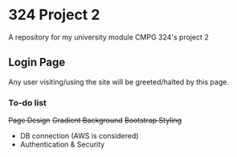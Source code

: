# 324 Project 2
A repository for my university module CMPG 324's project 2

## Login Page
Any user visiting/using the site will be greeted/halted by this page. 

### To-do list
~~Page Design~~
~~Gradient Background~~
~~Bootstrap Styling~~
- DB connection (AWS is considered)
- Authentication & Security 
